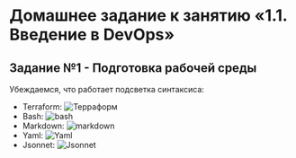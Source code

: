 # Домашнее задание к занятию «1.1. Введение в DevOps»

## Задание №1 - Подготовка рабочей среды

Убеждаемся, что работает подсветка синтаксиса:
  - Terraform: ![Терраформ](https://drive.google.com/file/d/1ptHHvv8j-xUdL2-qw_2aAzUtpSRZCPGK/view?usp=sharing)
  - Bash: ![bash](https://drive.google.com/file/d/1I5ttJTcGAzwoagHWYj751cyuSv6qQfmV/view?usp=sharing)
  - Markdown: ![markdown](https://drive.google.com/file/d/1NrKTSDcd4GTwXyEMuuBJ8ToSOvKb1oBP/view?usp=sharing)
  - Yaml: ![Yaml](https://drive.google.com/file/d/1YNOtvYkOrX4CQ2Ep4_Z-oXaWC--sD3cD/view?usp=sharing)
  - Jsonnet: ![Jsonnet](https://drive.google.com/file/d/1uN9yk-l6clvNDHZhlnJZ6Rt1Ap4lGTjb/view?usp=sharing)